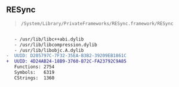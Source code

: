 ## RESync

> `/System/Library/PrivateFrameworks/RESync.framework/RESync`

```diff

   - /usr/lib/libc++abi.dylib
   - /usr/lib/libcompression.dylib
   - /usr/lib/libobjc.A.dylib
-  UUID: D205797C-7F32-35EA-B3B2-39209EB1861C
+  UUID: 4D24AB24-18B9-3760-B72C-FA23792C9A85
   Functions: 2754
   Symbols:   6319
   CStrings:  1360

```
